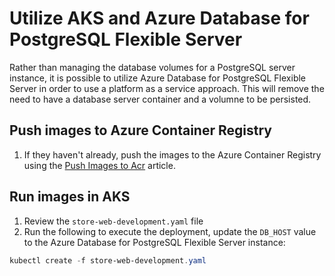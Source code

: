 # Utilize AKS and Azure Database for PostgreSQL Flexible Server

Rather than managing the database volumes for a PostgreSQL server instance, it is possible to utilize Azure Database for PostgreSQL Flexible Server in order to use a platform as a service approach.  This will remove the need to have a database server container and a volumne to be persisted.

## Push images to Azure Container Registry

1. If they haven't already, push the images to the Azure Container Registry using the [Push Images to Acr](./../Misc/01_PushImagesToAcr.md) article.

## Run images in AKS

1. Review the `store-web-development.yaml` file
2. Run the following to execute the deployment, update the `DB_HOST` value to the Azure Database for PostgreSQL Flexible Server instance:

  ```powershell
  kubectl create -f store-web-development.yaml
  ```
